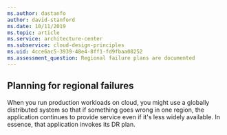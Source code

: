 ```yaml
---
ms.author: dastanfo
author: david-stanford
ms.date: 10/11/2019
ms.topic: article
ms.service: architecture-center
ms.subservice: cloud-design-principles
ms.uid: 4cce6ac5-3939-48e4-8ff1-fd9fbaa08252
ms.assessment_question: Regional failure plans are documented
---
```

## Planning for regional failures

When you run production workloads on cloud, you might use a globally distributed system so that if something goes wrong in one region, the application continues to provide service even if it's less widely available. In essence, that application invokes its DR plan.
